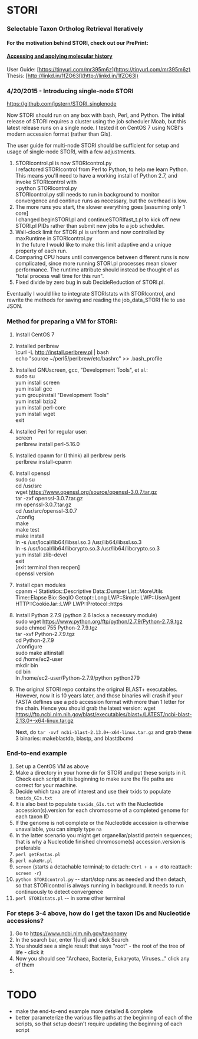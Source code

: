 STORI
=====

### Selectable Taxon Ortholog Retrieval Iteratively

#### For the motivation behind STORI, check out our PrePrint:
#### [Accessing and applying molecular history](https://dx.doi.org/10.7287/peerj.preprints.1293v1)

User Guide: [https://tinyurl.com/mr395m6z](https://tinyurl.com/mr395m6z)
Thesis: [http://linkd.in/1fZO63l](http://linkd.in/1fZO63l)

### 4/20/2015 - Introducing single-node STORI

https://github.com/jgstern/STORI_singlenode

Now STORI should run on any box with bash, Perl, and Python.
The initial release of STORI requires a cluster using the job
scheduler Moab, but this latest release runs on a single node.
I tested it on CentOS 7 using NCBI's modern accession format (rather than GIs).

The user guide for multi-node STORI should be sufficient for
setup and usage of single-node STORI, with a few adjustments.

1. STORIcontrol.pl is now STORIcontrol.py  
	I refactored STORIcontrol from Perl to Python, to help me learn
	Python. This means you'll need to have a working install of
	Python 2.7, and invoke STORIcontrol with  
		  >python STORIcontrol.py  
	STORIcontrol.py still needs to run in background to monitor convergence
	and continue runs as necessary, but the overhead is low.
2. The more runs you start, the slower everything goes [assuming only 1 core]  
	I changed beginSTORI.pl and continueSTORIfast_t.pl to kick off
	new STORI.pl PIDs rather than submit new jobs to a job scheduler.
3. Wall-clock limit for STORI.pl is uniform and now controlled
by maxRuntime in STORIcontrol.py  
	In the future I would like to make this limit adaptive and a
	unique property of each run.
4. Comparing CPU hours until convergence between different runs is now
complicated, since more running STORI.pl processes mean slower performance.
The runtime attribute should instead be thought of as "total process wall time for this run".
5. Fixed divide by zero bug in sub DecideReduction of STORI.pl.

Eventually I would like to integrate STORIstats with STORIcontrol,
and rewrite the methods for saving and reading the job_data_STORI
file to use JSON. 



### Method for preparing a VM for STORI:
1. Install CentOS 7

2. Installed perlbrew  
	\curl -L http://install.perlbrew.pl | bash  
	echo "source ~/perl5/perlbrew/etc/bashrc" >> .bash_profile

3. Installed GNUscreen, gcc, "Development Tools", et al.:  
	sudo su  
	yum install screen  
	yum install gcc  
	yum groupinstall "Development Tools"  
	yum install bzip2  
	yum install perl-core  
	yum install wget  
	exit

4. Installed Perl for regular user:  
	screen  
	perlbrew install perl-5.16.0

5. Installed cpanm for (I think) all perlbrew perls  
	perlbrew install-cpanm

6. Install openssl  
	sudo su  
	cd /usr/src  
	wget https://www.openssl.org/source/openssl-3.0.7.tar.gz  
	tar -zxf openssl-3.0.7.tar.gz  
	rm openssl-3.0.7.tar.gz  
	cd /usr/src/openssl-3.0.7  
	./config  
	make  
	make test  
	make install  
	ln -s /usr/local/lib64/libssl.so.3 /usr/lib64/libssl.so.3  
	ln -s /usr/local/lib64/libcrypto.so.3 /usr/lib64/libcrypto.so.3  
	yum install zlib-devel  
	exit  
	[exit terminal then reopen]  
	openssl version  

7. Install cpan modules  
	cpanm -i Statistics::Descriptive Data::Dumper List::MoreUtils Time::Elapse Bio::SeqIO Getopt::Long LWP::Simple LWP::UserAgent HTTP::CookieJar::LWP LWP::Protocol::https  

8. Install Python 2.7.9 (python 2.6 lacks a necessary module)  
	sudo wget https://www.python.org/ftp/python/2.7.9/Python-2.7.9.tgz  
	sudo chmod 755 Python-2.7.9.tgz  
	tar -xvf Python-2.7.9.tgz  
	cd Python-2.7.9  
	./configure  
	sudo make altinstall  
	cd /home/ec2-user  
	mkdir bin  
	cd bin  
	ln /home/ec2-user/Python-2.7.9/python python279
	
9. The original STORI repo contains the original BLAST+ executables. However, now it is 10 years later, and those binaries will crash if your FASTA deflines use a pdb accession format with more than 1 letter for the chain. Hence you should grab the latest version: 
	wget https://ftp.ncbi.nlm.nih.gov/blast/executables/blast+/LATEST/ncbi-blast-2.13.0+-x64-linux.tar.gz  
	
	Next, do `tar -xvf ncbi-blast-2.13.0+-x64-linux.tar.gz` and grab these 3 binaries: makeblastdb, blastp, and blastdbcmd  


### End-to-end example
1. Set up a CentOS VM as above  
2. Make a directory in your home dir for STORI and put these scripts in it. Check each script at its beginning to make sure the file paths are correct for your machine.    
3. Decide which taxa are of interest and use their txids to populate ``taxids_GIs.txt``  
4. It is also best to populate ``taxids_GIs.txt`` with the Nucleotide accession(s).version for each chromosome of a completed genome for each taxon ID  
5. If the genome is not complete or the Nucleotide accession is otherwise unavailable, you can simply type ``na``  
6. In the latter scenario you might get organellar/plastid protein sequences; that is why a Nucleotide finished chromosome(s) accession.version is preferable  
7. ``perl getFastas.pl``  
8. ``perl makeNr.pl``  
9. ``screen`` (starts a detachable terminal; to detach: ``Ctrl + a + d`` to reattach: ``screen -r``)
10. ``python STORIcontrol.py`` -- start/stop runs as needed and then detach, so that STORIcontrol is always running in background. It needs to run continuously to detect convergence  
11. ``perl STORIstats.pl`` -- in some other terminal  

### For steps 3-4 above, how do I get the taxon IDs and Nucleotide accessions?
1. Go to https://www.ncbi.nlm.nih.gov/taxonomy  
2. In the search bar, enter 1[uid] and click Search  
3. You should see a single result that says "root" - the root of the tree of life - click it  
4. Now you should see "Archaea, Bacteria, Eukaryota, Viruses..." click any of them  
5. 

# TODO
- make the end-to-end example more detailed & complete
- better parameterize the various file paths at the beginning of each of the scripts, so that setup doesn't require updating the beginning of each script  
